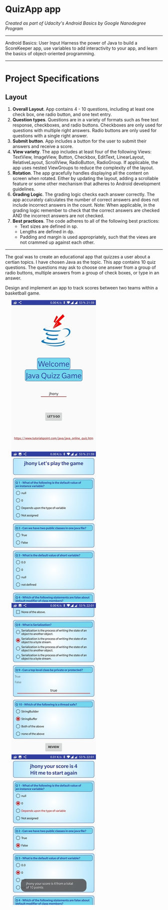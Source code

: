 # QuizApp app

*Created as part of Udacity's Android Basics by Google Nanodegree Program*
____________

Android Basics: User Input
Harness the power of Java to build a ScoreKeeper app, use variables to add interactivity to your app, and learn the basics of object-oriented programming.
____________

# Project Specifications

## Layout

1. **Overall Layout**. App contains 4 - 10 questions, including at least one check box, one radio button, and one text entry.
2. **Question types**. Questions are in a variety of formats such as free text response, checkboxes, and radio buttons.
Checkboxes are only used for questions with multiple right answers. Radio buttons are only used for questions with a single right answer.
3. **Submit button**. App includes a button for the user to submit their answers and receive a score.
4. **View variety**. The app includes at least four of the following Views: TextView, ImageView, Button, Checkbox, EditText, LinearLayout, RelativeLayout, ScrollView, RadioButton, RadioGroup.
If applicable, the app uses nested ViewGroups to reduce the complexity of the layout.
5. **Rotation**. The app gracefully handles displaying all the content on screen when rotated. Either by updating the layout, adding a scrollable feature or some other mechanism that adheres to Android development guidelines.
6. **Grading Logic**. The grading logic checks each answer correctly. The app accurately calculates the number of correct answers and does not include incorrect answers in the count.
Note: When applicable, in the grading logic remember to check that the correct answers are checked AND the incorrect answers are not checked.
7. **Best practices**. The code adheres to all of the following best practices:
   * Text sizes are defined in sp.
   * Lengths are defined in dp.
   * Padding and margin is used appropriately, such that the views are not crammed up against each other.

____________

The goal was to create an educational app that quizzes a user about a certian topics. I have chosen Java as the topic.
This app contains 10 quiz questions. The questions may ask to choose one answer from a group of radio buttons, multiple answers from a group of check boxes, or type in an answer.


Design and implement an app to track scores between two teams within a basketball game.

<img src="https://github.com/fragargon/QuizzApp/raw/master/quizapp.jpeg" hspace="20"><img src="https://github.com/fragargon/QuizzApp/raw/master/quizapp_1.jpeg" hspace="20"><img src="https://github.com/fragargon/QuizzApp/raw/master/quizapp_2.jpeg" hspace="20"><img src="https://github.com/fragargon/QuizzApp/raw/master/quizapp_3.jpeg" hspace="20">


